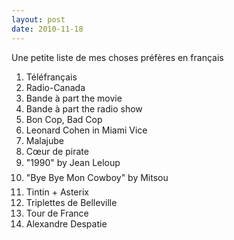 ```yaml
---
layout: post
date: 2010-11-18
---  
```


Une petite liste de mes choses préfères en français

1. Téléfrançais
2. Radio-Canada
3. Bande à part the movie
4. Bande à part the radio show
5. Bon Cop, Bad Cop
6. Leonard Cohen in Miami Vice
7. Malajube
8. Cœur de pirate
9. "1990" by Jean Leloup
10. "Bye Bye Mon Cowboy" by Mitsou
11. Tintin + Asterix
12. Triplettes de Belleville
13. Tour de France
14. Alexandre Despatie 
